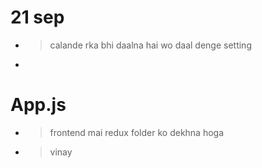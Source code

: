 # 21 sep
- > calande rka bhi daalna hai wo daal denge setting
- > 

# App.js
<!-- - > code mai dekhna pdega ki kya kya import kiya gay hai jo receptionist app.js -->
<!-- - > and jo bhi receptionist ke app.js mai imported hai wo filed bhi is server mai exist kar rahe ho aur code bhi same ho -->
<!-- - > middleware folder ke code same hai ki nahi kuki dono mai hai  -->
<!-- - > app.js and scheduler same hone chhaiye  -->
- > frontend mai redux folder ko dekhna hoga
- > vinay